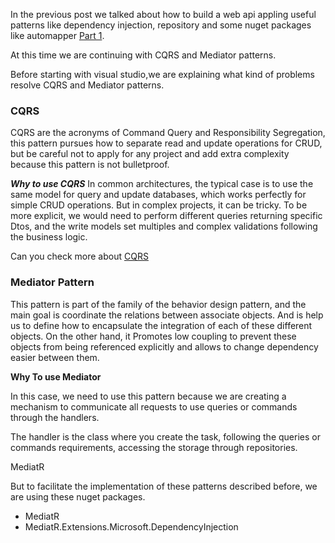 In the previous post we talked about how to build a web api appling useful patterns like dependency injection, repository and  some nuget packages like automapper [Part 1](https://dev.to/learnwithandres/how-to-build-a-web-api-aspnet-core-6-2doc).


At this time we are continuing with CQRS and Mediator patterns.

Before starting with visual studio,we are explaining what kind of problems resolve CQRS and Mediator patterns.

### CQRS 

CQRS are the acronyms of Command Query and Responsibility Segregation,  this pattern pursues how to separate read and update operations for CRUD, but be careful not to apply for any project and add extra complexity because this pattern is not bulletproof.

***Why to use CQRS*** 
In common architectures, the typical case is to use the same model for query and update databases, which works perfectly for simple CRUD operations. But in complex projects, it can be tricky. To be more explicit,  we would need to perform different queries returning specific Dtos, and the write models set multiples and complex validations following the business logic. 



Can you check more about  [CQRS](https://learn.microsoft.com/en-us/azure/architecture/patterns/cqrs)


### Mediator Pattern

This pattern is part of the family of the behavior design pattern, and the main goal is coordinate the relations between associate objects. And is help us to define how to encapsulate the integration of each of these different objects. On the other hand, it Promotes low coupling to prevent these objects from being referenced explicitly and allows to change dependency easier between them.


**Why To use Mediator**

In this case, we need to use this pattern because we are creating a mechanism to communicate all requests to use queries or commands through the handlers.

The handler is the class where you create the task, following the queries or commands requirements, accessing the storage through repositories.

MediatR

 But to facilitate the implementation of these patterns described before, we are using these nuget packages.


* MediatR
* MediatR.Extensions.Microsoft.DependencyInjection


